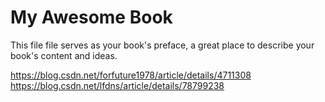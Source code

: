 # My Awesome Book

This file file serves as your book's preface, a great place to describe your book's content and ideas.

https://blog.csdn.net/forfuture1978/article/details/4711308
https://blog.csdn.net/lfdns/article/details/78799238
